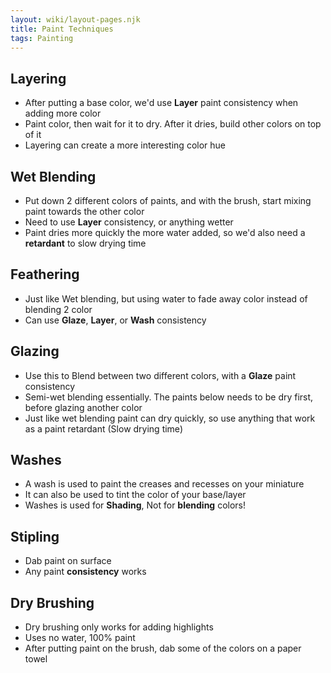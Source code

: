 ```yaml
---
layout: wiki/layout-pages.njk
title: Paint Techniques
tags: Painting
---
```

## Layering
  - After putting a base color, we'd use **Layer** paint consistency when adding more color
  - Paint color, then wait for it to dry. After it dries, build other colors on top of it
  - Layering can create a more interesting color hue

## Wet Blending
  - Put down 2 different colors of paints, and with the brush, start mixing paint towards the other color
  - Need to use **Layer** consistency, or anything wetter
  - Paint dries more quickly the more water added, so we'd also need a **retardant** to slow drying time

## Feathering
  - Just like Wet blending, but using water to fade away color instead of blending 2 color
  - Can use **Glaze**, **Layer**, or **Wash** consistency

## Glazing
  - Use this to Blend between two different colors, with a **Glaze** paint consistency
  - Semi-wet blending essentially. The paints below needs to be dry first, before glazing another color
  - Just like wet blending paint can dry quickly, so use anything that work as a paint retardant (Slow drying time)

## Washes
  - A wash is used to paint the creases and recesses on your miniature
  - It can also be used to tint the color of your base/layer
  - Washes is used for **Shading**, Not for **blending** colors!

## Stipling
  - Dab paint on surface
  - Any paint **consistency** works

## Dry Brushing
  - Dry brushing only works for adding highlights
  - Uses no water, 100% paint
  - After putting paint on the brush, dab some of the colors on a paper towel